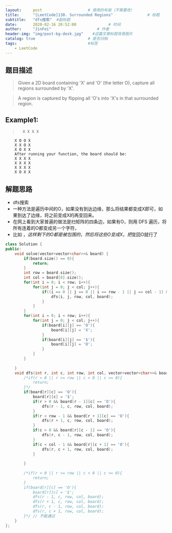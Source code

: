 ```yaml
---
layout:     post                    # 使用的布局（不需要改） 
title:      "[LeetCode]130. Surrounded Regions"               # 标题  
subtitle:   "dfs搜索"  #副标题 
date:       2020-02-16 20:52:00              # 时间 
author:     "JinFei"                    # 作者 
header-img: "img/post-bg-desk.jpg"    #这篇文章标题背景图片 
catalog: true                       # 是否归档 
tags:                               #标签     
    - LeetCode 
---
```


## 题目描述
> Given a 2D board containing 'X' and 'O' (the letter O), capture all regions surrounded by 'X'.

> A region is captured by flipping all 'O's into 'X's in that surrounded region.

## Example1:
 
>       X X X X
        X O O X
        X X O X
        X O X X
        After running your function, the board should be:
        X X X X
        X X X X
        X X X X
        X O X X


## 解题思路
- dfs搜索
- 一种方法是遍历中间的O，如果没有到达边缘，那么将结果都变成X即可，如果到达了边缘，将之前变成X的再变回来。
- 在网上看到大家普遍的做法是扫矩阵的四条边，如果有O，则用 DFS 遍历，将所有连着的O都变成另一个字符，
- 比如 $，这样剩下的O都是被包围的，然后将这些O变成X，把$变回O就行了

```C++
class Solution {
public:
    void solve(vector<vector<char>>& board) {
        if(board.size() == 0){
            return;
        }
        int row = board.size();
        int col = board[0].size();
        for(int i = 0; i < row; i++){
            for(int j = 0; j < col; j++){
                if((i == 0 || j == 0 || i == row - 1 || j == col - 1) && (board[i][j] == 'O')){
                    dfs(i, j, row, col, board);
                }
            }
        }
        for(int i = 0; i < row; i++){
            for(int j = 0; j < col; j++){
                if(board[i][j] == 'O'){
                    board[i][j] = 'X';
                }
                if(board[i][j] == '$'){
                    board[i][j] = 'O';
                }
            }
        }
        
    }
    void dfs(int r, int c, int row, int col, vector<vector<char>>& board){
        /*if(r < 0 || r >= row || c < 0 || c >= 0){
            return;
        }*/
        if(board[r][c] == 'O'){
            board[r][c] = '$';
            if(r > 0 && board[r - 1][c] == 'O'){
                dfs(r - 1, c, row, col, board);
            }
            if(r < row - 1 && board[r + 1][c] == 'O'){
                dfs(r + 1, c, row, col, board);
            }
            if(c > 0 && board[r][c - 1] == 'O'){
                dfs(r, c - 1, row, col, board);
            }
            if(c < col - 1 && board[r][c + 1] == 'O'){
                dfs(r, c + 1, row, col, board);
            }
            
        }
        
        /*if(r < 0 || r >= row || c < 0 || c >= 0){
            return;
        }
        if(board[r][c] == 'O'){
            board[r][c] = '$';
            dfs(r - 1, c, row, col, board);
            dfs(r + 1, c, row, col, board);
            dfs(r, c - 1, row, col, board);
            dfs(r, c + 1, row, col, board);
        }*/ // 不能通过
    }
};
```
